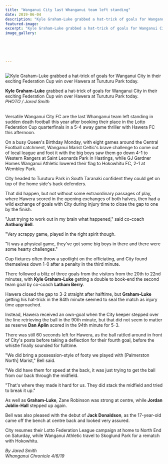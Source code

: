 ```yaml
---
title: "Wanganui City last Whanganui team left standing"
date: 2019-06-04
description: "Kyle Graham-Luke grabbed a hat-trick of goals for Wanganui City in their exciting Federation Cup win over Hawera at..."
featured-image: 
excerpt: "Kyle Graham-Luke grabbed a hat-trick of goals for Wanganui City in their exciting Federation Cup win over Hawera at Turuturu Park today."
image_gallery:
    
    
    
    
    
---
```


<p>&nbsp;<br /><img src="https://www.nzherald.co.nz/resizer/nbRZHFYgu9ZDz6u75Zy-bxqlrIU=/620x349/smart/filters:quality(70)/arc-anglerfish-syd-prod-nzme.s3.amazonaws.com/public/EEXDQFHUANEINI3GYR4PGJHXJQ.jpg" alt="Kyle Graham-Luke grabbed a hat-trick of goals for Wanganui City in their exciting Federation Cup win over Hawera at Turuturu Park today." /></p>
<p><span><strong>Kyle Graham-Luke</strong> grabbed a hat-trick of goals for Wanganui City in their exciting Federation Cup win over Hawera at Turuturu Park today.<br /><em>PHOTO /&nbsp;Jared Smith</em></span></p>
<p><br />Versatile Wanganui City FC are the last Whanganui team left standing in sudden death football this year after booking their place in the Lotto Federation Cup quarterfinals in a 5-4 away game thriller with Hawera FC this afternoon.</p>
<p><span class="ellipsis">On a busy Queen's Birthday Monday, with eight games around the Central Football catchment, Wanganui Marist Celtic's brave challenge to come out of local league and foot it with the big boys saw them go down 4-1 to Western Rangers at Saint Leonards Park in Hastings, while GJ Gardner Homes Wanganui Athletic lowered their flag to Hokowhitu FC, 2-1 at Wembley Park.</span></p>
<p class="QhgiTxHt0g">City headed to Turuturu Park in South Taranaki confident they could get on top of the home side's back defenders.</p>
<p class="QhgiTxHt0g">That did happen, but not without some extraordinary passages of play, where Hawera scored in the opening exchanges of both halves, then had a wild exchange of goals with City during injury time to close the gap to one by the finish.</p>
<p class="QhgiTxHt0g">"Just trying to work out in my brain what happened," said co-coach <strong>Anthony Bell</strong>.</p>
<p class="QhgiTxHt0g">"Very scrappy game, played in the right spirit though.</p>
<p class="QhgiTxHt0g">"It was a physical game, they've got some big boys in there and there were some hearty challenges."</p>
<p class="QhgiTxHt0g">Cup fixtures often throw a spotlight on the officiating, and City found themselves down 1-0 after a penalty in the third minute.</p>
<p class="QhgiTxHt0g">There followed a blitz of three goals from the visitors from the 20th to 22nd minutes, with <strong>Kyle Graham-Luke</strong> getting a double to book-end the second team goal by co-coach <strong>Latham Berry</strong>.</p>
<p class="QhgiTxHt0g">Hawera closed the gap to 3-2 straight after halftime, but <strong>Graham-Luke</strong> getting his hat-trick in the 84th minute seemed to seal the match as injury time approached.</p>
<p class="QhgiTxHt0g">Instead, Hawera received an own-goal when the City keeper stepped over the line retrieving the ball in the 90th minute, but that did not seem to matter as reserve <strong>Dan Aplin</strong> scored in the 94th minute for 5-3.</p>
<p class="QhgiTxHt0g">There was still 60 seconds left for Hawera, as the ball rattled around in front of City's posts before taking a deflection for their fourth goal, before the whistle finally sounded for fulltime.</p>
<p class="QhgiTxHt0g">"We did bring a possession-style of footy we played with [Palmerston North] Marist," Bell said.</p>
<p class="QhgiTxHt0g">"We did have them for speed at the back, it was just trying to get the ball from our back through the midfield.</p>
<p class="QhgiTxHt0g">"That's where they made it hard for us. They did stack the midfield and tried to break it up."</p>
<p class="QhgiTxHt0g">As well as <strong>Graham-Luke</strong>, Zane Robinson was strong at centre, while<strong> Jordan Joblin-Hall</strong> stepped up again.</p>
<p class="QhgiTxHt0g">Bell was also pleased with the debut of <strong>Jack Donaldson</strong>, as the 17-year-old came off the bench at centre back and looked very assured.</p>
<p class="QhgiTxHt0g">City resumes their Lotto Federation League campaign at home to North End on Saturday, while Wanganui Athletic travel to Skoglund Park for a rematch with Hokowhitu.</p>
<p class="QhgiTxHt0g"><em>By Jared Smith</em><br /><em>Whanganui Chronicle 4/6/19</em></p>

